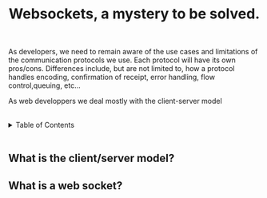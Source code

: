 <a name="readme-top"></a>
<h1 align="center">Websockets, a mystery to be solved.</h3>
<br>

<a name="Intro"></a>

<p>As developers, we need to remain aware of the use cases and limitations of the communication protocols we use. Each protocol will have its own pros/cons. Differences include, but are not limited to, how a protocol handles encoding, confirmation of receipt, error handling, flow control,queuing, etc...

As web developpers we deal mostly with the client-server model

<br>

<!--Table of Contents -->
<details>
  <Summary>Table of Contents</summary>
    <ul>
      <li><a href= "#What is the client/server model?">What is the client/server model?</a></li>
      <li><a href= "#Intro">Introduction</a></li>
      <li><a href= "#What is a web socket?">What is a web socket?</a></li>
    </ul>
</details>
<br>

## What is the client/server model?

## What is a web socket?

